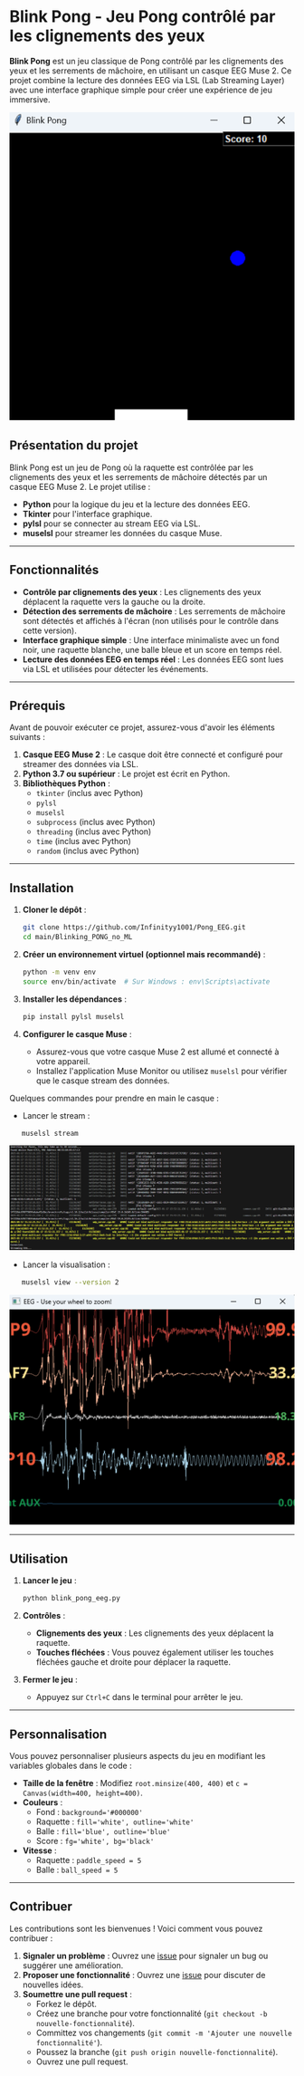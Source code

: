 # Blink Pong - Jeu Pong contrôlé par les clignements des yeux

**Blink Pong** est un jeu classique de Pong contrôlé par les clignements des yeux et les serrements de mâchoire, en utilisant un casque EEG Muse 2. Ce projet combine la lecture des données EEG via LSL (Lab Streaming Layer) avec une interface graphique simple pour créer une expérience de jeu immersive.

![main](assets/main.png)

## Présentation du projet

Blink Pong est un jeu de Pong où la raquette est contrôlée par les clignements des yeux et les serrements de mâchoire détectés par un casque EEG Muse 2. Le projet utilise :
- **Python** pour la logique du jeu et la lecture des données EEG.
- **Tkinter** pour l'interface graphique.
- **pylsl** pour se connecter au stream EEG via LSL.
- **muselsl** pour streamer les données du casque Muse.

---

## Fonctionnalités

- **Contrôle par clignements des yeux** : Les clignements des yeux déplacent la raquette vers la gauche ou la droite.
- **Détection des serrements de mâchoire** : Les serrements de mâchoire sont détectés et affichés à l'écran (non utilisés pour le contrôle dans cette version).
- **Interface graphique simple** : Une interface minimaliste avec un fond noir, une raquette blanche, une balle bleue et un score en temps réel.
- **Lecture des données EEG en temps réel** : Les données EEG sont lues via LSL et utilisées pour détecter les événements.

---

## Prérequis

Avant de pouvoir exécuter ce projet, assurez-vous d'avoir les éléments suivants :

1. **Casque EEG Muse 2** : Le casque doit être connecté et configuré pour streamer des données via LSL.
2. **Python 3.7 ou supérieur** : Le projet est écrit en Python.
3. **Bibliothèques Python** :
   - `tkinter` (inclus avec Python)
   - `pylsl`
   - `muselsl`
   - `subprocess` (inclus avec Python)
   - `threading` (inclus avec Python)
   - `time` (inclus avec Python)
   - `random` (inclus avec Python)

---

## Installation

1. **Cloner le dépôt** :
   ```bash
   git clone https://github.com/Infinityy1001/Pong_EEG.git
   cd main/Blinking_PONG_no_ML
   ```

2. **Créer un environnement virtuel (optionnel mais recommandé)** :
   ```bash
   python -m venv env
   source env/bin/activate  # Sur Windows : env\Scripts\activate
   ```

3. **Installer les dépendances** :
   ```bash
   pip install pylsl muselsl
   ```

4. **Configurer le casque Muse** :
   - Assurez-vous que votre casque Muse 2 est allumé et connecté à votre appareil.
   - Installez l'application Muse Monitor ou utilisez `muselsl` pour vérifier que le casque stream des données.

Quelques commandes pour prendre en main le casque : 
- Lancer le stream :

```bash
   muselsl stream
```
![main2](assets/main2.png)

- Lancer la visualisation : 

```bash
   muselsl view --version 2
```

![main3](assets/main3.png)

---

## Utilisation

1. **Lancer le jeu** :
   ```bash
   python blink_pong_eeg.py
   ```

2. **Contrôles** :
   - **Clignements des yeux** : Les clignements des yeux déplacent la raquette.
   - **Touches fléchées** : Vous pouvez également utiliser les touches fléchées gauche et droite pour déplacer la raquette.

3. **Fermer le jeu** :
   - Appuyez sur `Ctrl+C` dans le terminal pour arrêter le jeu.

---

## Personnalisation

Vous pouvez personnaliser plusieurs aspects du jeu en modifiant les variables globales dans le code :

- **Taille de la fenêtre** : Modifiez `root.minsize(400, 400)` et `c = Canvas(width=400, height=400)`.
- **Couleurs** :
  - Fond : `background='#000000'`
  - Raquette : `fill='white', outline='white'`
  - Balle : `fill='blue', outline='blue'`
  - Score : `fg='white', bg='black'`
- **Vitesse** :
  - Raquette : `paddle_speed = 5`
  - Balle : `ball_speed = 5`

---

## Contribuer

Les contributions sont les bienvenues ! Voici comment vous pouvez contribuer :

1. **Signaler un problème** : Ouvrez une [issue](https://github.com/Infinityy1001/Pong_EEG/issues) pour signaler un bug ou suggérer une amélioration.
2. **Proposer une fonctionnalité** : Ouvrez une [issue](https://github.com/Infinityy1001/Pong_EEG/issues) pour discuter de nouvelles idées.
3. **Soumettre une pull request** :
   - Forkez le dépôt.
   - Créez une branche pour votre fonctionnalité (`git checkout -b nouvelle-fonctionnalité`).
   - Committez vos changements (`git commit -m 'Ajouter une nouvelle fonctionnalité'`).
   - Poussez la branche (`git push origin nouvelle-fonctionnalité`).
   - Ouvrez une pull request.

